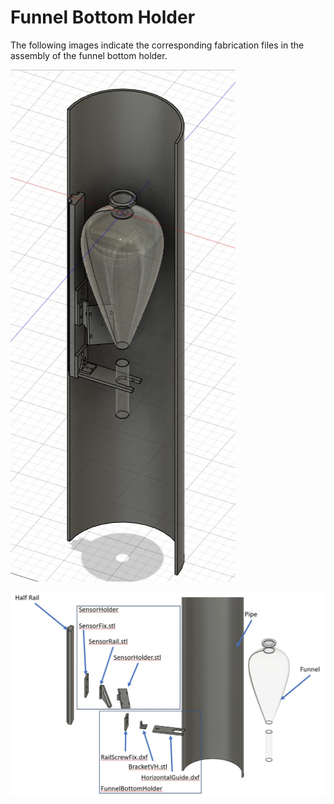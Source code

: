 # Funnel Bottom Holder

The following images indicate the corresponding fabrication files in the assembly of the funnel bottom holder.

![Assembled Bottom Holder](../../Images/SensorAndBottom.jpg)

![Exploded Bottom Holder](../../Images/SensorAndBottomEx.jpg)